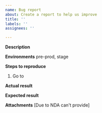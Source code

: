 ```yaml
---
name: Bug report
about: Create a report to help us improve
title: ''
labels: ''
assignees: ''

---
```


**Description**


**Environments**
pre-prod, stage


**Steps to reproduce**
1. Go to 

**Actual result**


**Expected result**


**Attachments**
[Due to NDA can't provide]
